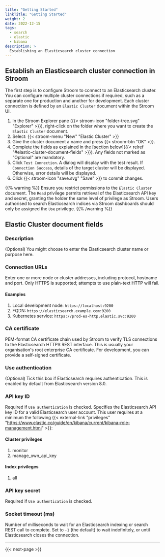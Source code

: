 ```yaml
---
title: "Getting Started"
linkTitle: "Getting Started"
weight: 2
date: 2022-12-15
tags:
  - search
  - elastic
  - kibana
description: >
  Establishing an Elasticsearch cluster connection
---
```



## Establish an Elasticsearch cluster connection in Stroom

The first step is to configure Stroom to connect to an Elasticsearch cluster.
You can configure multiple cluster connections if required, such as a separate one for production and another for development.
Each cluster connection is defined by an `Elastic Cluster` document within the Stroom UI.

1. In the Stroom Explorer pane ({{< stroom-icon "folder-tree.svg" "Explorer" >}}), right-click on the folder where you want to create the `Elastic Cluster` document.
1. Select:
   {{< stroom-menu "New" "Elastic Cluster" >}}
1. Give the cluster document a name and press {{< stroom-btn "OK" >}}.
1. Complete the fields as explained in the [section below]({{< relref "#elastic-cluster-document-fields" >}}).
   Any fields not marked as "Optional" are mandatory.
1. Click `Test Connection`.
   A dialog will display with the test result.
   If `Connection Success`, details of the target cluster will be displayed.
   Otherwise, error details will be displayed.
1. Click {{< stroom-icon "save.svg" "Save" >}} to commit changes.

{{% warning %}}
Ensure you restrict permissions to the `Elastic Cluster` document.
The `Read` privilege permits retrieval of the Elasticsearch API key and secret, granting the holder the same level of privilege as Stroom.
Users authorised to search Elasticsearch indices via Stroom dashboards should only be assigned the `Use` privilege.
{{% /warning %}}


## Elastic Cluster document fields

### Description

(Optional) You might choose to enter the Elasticsearch cluster name or purpose here.


### Connection URLs

Enter one or more node or cluster addresses, including protocol, hostname and port.
Only HTTPS is supported; attempts to use plain-text HTTP will fail.


#### Examples

1. Local development node: `https://localhost:9200`
1. FQDN: `https://elasticsearch.example.com:9200`
1. Kubernetes service: `https://prod-es-http.elastic.svc:9200`


### CA certificate

PEM-format CA certificate chain used by Stroom to verify TLS connections to the Elasticsearch HTTPS REST interface.
This is usually your organisation's root enterprise CA certificate.
For development, you can provide a self-signed certificate.


### Use authentication

(Optional) Tick this box if Elasticsearch requires authentication.
This is enabled by default from Elasticsearch version 8.0.


### API key ID

Required if `Use authentication` is checked.
Specifies the Elasticsearch API key ID for a valid Elasticsearch user account.
This user requires at a minimum the following {{< external-link "privileges" "https://www.elastic.co/guide/en/kibana/current/kibana-role-management.html" >}}:


#### Cluster privileges

1. monitor
1. manage_own_api_key


#### Index privileges

1. all


### API key secret

Required if `Use authentication` is checked.


### Socket timeout (ms)

Number of milliseconds to wait for an Elasticsearch indexing or search REST call to complete.
Set to `-1` (the default) to wait indefinitely, or until Elasticsearch closes the connection.

---

{{< next-page >}}

